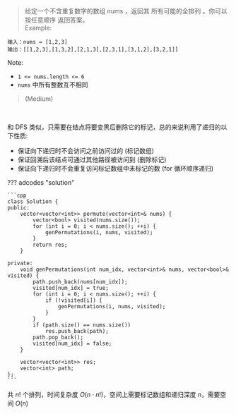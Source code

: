 <!-- prettier-ignore-start -->

> 给定一个不含重复数字的数组 nums ，返回其 所有可能的全排列 。你可以 按任意顺序 返回答案。<br>
> Example:
```
输入：nums = [1,2,3]
输出：[[1,2,3],[1,3,2],[2,1,3],[2,3,1],[3,1,2],[3,2,1]]
```
Note:
>
-   `1 <= nums.length <= 6`
-   `nums` 中所有整数互不相同
>
> (Medium)

<!-- prettier-ignore-end -->

<br>

和 DFS 类似，只需要在结点将要变黑后删除它的标记，总的来说利用了递归的以下性质:

-   保证向下递归时不会访问之前访问过的 (标记数组)
-   保证回溯后该结点可通过其他路径被访问到 (删除标记)
-   保证向下递归时不会重复访问标记数组中未标记的数 (for 循环顺序递归)

??? adcodes "solution"

    ```cpp
    class Solution {
    public:
        vector<vector<int>> permute(vector<int>& nums) {
            vector<bool> visited(nums.size());
            for (int i = 0; i < nums.size(); ++i) {
                genPermutations(i, nums, visited);
            }
            return res;
        }

    private:
        void genPermutations(int num_idx, vector<int>& nums, vector<bool>& visited) {
            path.push_back(nums[num_idx]);
            visited[num_idx] = true;
            for (int i = 0; i < nums.size(); ++i) {
                if (!visited[i]) {
                    genPermutations(i, nums, visited);
                }
            }
            if (path.size() == nums.size())
                res.push_back(path);
            path.pop_back();
            visited[num_idx] = false;
        }

        vector<vector<int>> res;
        vector<int> path;
    };
    ```

共 $n!$ 个排列，时间复杂度 $O(n\cdot n!)$，空间上需要标记数组和递归深度 $n$，需要空间 $O(n)$
